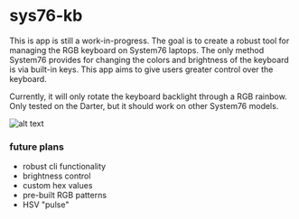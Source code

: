 # sys76-kb
This is app is still a work-in-progress. The goal is to create a robust tool for managing the RGB keyboard on System76 laptops. The only method System76 provides for changing the colors and brightness of the keyboard is via built-in keys. This app aims to give users greater control over the keyboard.

Currently, it will only rotate the keyboard backlight through a RGB rainbow. Only tested on the Darter, but it should work on other System76 models.

![alt text][loop]

[loop]: https://github.com/bambash/sys76-kb/blob/master/kb.gif "loop"

### future plans
- robust cli functionality
- brightness control
- custom hex values
- pre-built RGB patterns
- HSV "pulse"
